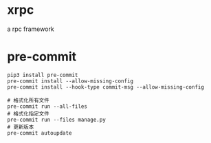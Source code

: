 # xrpc
a rpc framework

# pre-commit
```
pip3 install pre-commit
pre-commit install --allow-missing-config
pre-commit install --hook-type commit-msg --allow-missing-config
```
```
# 格式化所有文件
pre-commit run --all-files
# 格式化指定文件
pre-commit run --files manage.py
# 更新版本
pre-commit autoupdate
```
